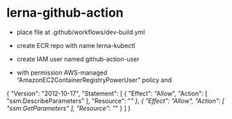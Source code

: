 # lerna-github-action


- place file at .github/workflows/dev-build.yml

- create ECR repo with name lerna-kubectl
- create IAM user named github-action-user
- with permission AWS-managed “AmazonEC2ContainerRegistryPowerUser” policy and 

{
    "Version": "2012-10-17",
    "Statement": [
        {
            "Effect": "Allow",
            "Action": [
                "ssm:DescribeParameters"
            ],
            "Resource": "*"
        },
        {
            "Effect": "Allow",
            "Action": [
                "ssm:GetParameters"
            ],
            "Resource": "*"
        }
    ]
}

